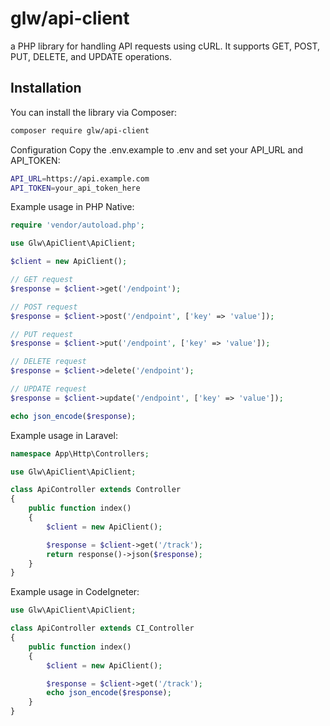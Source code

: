 # glw/api-client

a PHP library for handling API requests using cURL. It supports GET, POST, PUT, DELETE, and UPDATE operations.

## Installation

You can install the library via Composer:

```bash
composer require glw/api-client
```

Configuration
Copy the .env.example to .env and set your API_URL and API_TOKEN:

```bash
API_URL=https://api.example.com
API_TOKEN=your_api_token_here
```

Example usage in PHP Native:

```php
require 'vendor/autoload.php';

use Glw\ApiClient\ApiClient;

$client = new ApiClient();

// GET request
$response = $client->get('/endpoint');

// POST request
$response = $client->post('/endpoint', ['key' => 'value']);

// PUT request
$response = $client->put('/endpoint', ['key' => 'value']);

// DELETE request
$response = $client->delete('/endpoint');

// UPDATE request
$response = $client->update('/endpoint', ['key' => 'value']);

echo json_encode($response);
```

Example usage in Laravel:

```php
namespace App\Http\Controllers;

use Glw\ApiClient\ApiClient;

class ApiController extends Controller
{
    public function index()
    {
        $client = new ApiClient();

        $response = $client->get('/track');
        return response()->json($response);
    }
}
```

Example usage in CodeIgneter:

```php
use Glw\ApiClient\ApiClient;

class ApiController extends CI_Controller
{
    public function index()
    {
        $client = new ApiClient();

        $response = $client->get('/track');
        echo json_encode($response);
    }
}
```